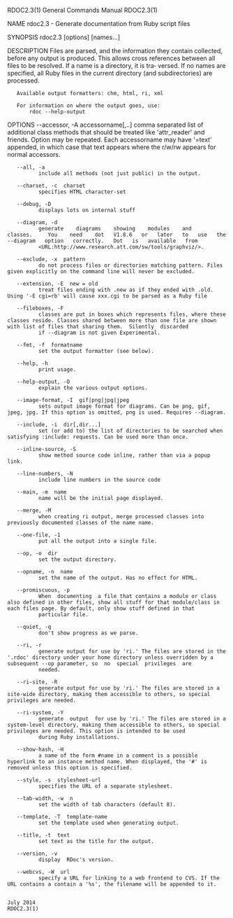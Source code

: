 RDOC2.3(1)                                                                               General Commands Manual                                                                               RDOC2.3(1)

NAME
       rdoc2.3 - Generate documentation from Ruby script files

SYNOPSIS
       rdoc2.3 [options]  [names...]

DESCRIPTION
       Files  are  parsed, and the information they contain collected, before any output is produced. This allows cross references between all files to be resolved. If a name is a directory, it is tra‐
       versed. If no names are specified, all Ruby files in the current directory (and subdirectories) are processed.

       Available output formatters: chm, html, ri, xml

       For information on where the output goes, use:
           rdoc --help-output

OPTIONS
       --accessor, -A  accessorname[,..]
              comma separated list of additional class methods that should be treated like 'attr_reader' and friends. Option may be repeated. Each accessorname may have '=text' appended, in which  case
              that text appears where the r/w/rw appears for normal accessors.

       --all, -a
              include all methods (not just public) in the output.

       --charset, -c  charset
              specifies HTML character-set

       --debug, -D
              displays lots on internal stuff

       --diagram, -d
              generate    diagrams    showing    modules    and    classes.     You    need    dot   V1.8.6   or   later   to   use   the   --diagram   option   correctly.   Dot   is   available   from
              <URL:http://www.research.att.com/sw/tools/graphviz/>.

       --exclude, -x  pattern
              do not process files or directories matching pattern. Files given explicitly on the command line will never be excluded.

       --extension, -E  new = old
              treat files ending with .new as if they ended with .old. Using '-E cgi=rb' will cause xxx.cgi to be parsed as a Ruby file

       --fileboxes, -F
              classes are put in boxes which represents files, where these classes reside. Classes shared between more than one file are shown with list of files that sharing them.  Silently  discarded
              if --diagram is not given Experimental.

       --fmt, -f  formatname
              set the output formatter (see below).

       --help, -h
              print usage.

       --help-output, -O
              explain the various output options.

       --image-format, -I  gif|png|jpg|jpeg
              sets output image format for diagrams. Can be png, gif, jpeg, jpg. If this option is omitted, png is used. Requires --diagram.

       --include, -i  dir[,dir...]
              set (or add to) the list of directories to be searched when satisfying :include: requests. Can be used more than once.

       --inline-source, -S
              show method source code inline, rather than via a popup link.

       --line-numbers, -N
              include line numbers in the source code

       --main, -m  name
              name will be the initial page displayed.

       --merge, -M
              when creating ri output, merge processed classes into previously documented classes of the name name.

       --one-file, -1
              put all the output into a single file.

       --op, -o  dir
              set the output directory.

       --opname, -n  name
              set the name of the output. Has no effect for HTML.

       --promiscuous, -p
              When  documenting  a file that contains a module or class also defined in other files, show all stuff for that module/class in each files page. By default, only show stuff defined in that
              particular file.

       --quiet, -q
              don't show progress as we parse.

       --ri, -r
              generate output for use by 'ri.' The files are stored in the '.rdoc' directory under your home directory unless overridden by a subsequent --op parameter, so  no  special  privileges  are
              needed.

       --ri-site, -R
              generate output for use by 'ri.' The files are stored in a site-wide directory, making them accessible to others, so special privileges are needed.

       --ri-system, -Y
              generate  output  for use by 'ri.' The files are stored in a system-level directory, making them accessible to others, so special privileges are needed. This option is intended to be used
              during Ruby installations.

       --show-hash, -H
              a name of the form #name in a comment is a possible hyperlink to an instance method name. When displayed, the '#' is removed unless this option is specified.

       --style, -s  stylesheet-url
              specifies the URL of a separate stylesheet.

       --tab-width, -w  n
              set the width of tab characters (default 8).

       --template, -T  template-name
              set the template used when generating output.

       --title, -t  text
              set text as the title for the output.

       --version, -v
              display  RDoc's version.

       --webcvs, -W  url
              specify a URL for linking to a web frontend to CVS. If the URL contains a contain a '%s', the filename will be appended to it.

                                                                                                July 2014                                                                                      RDOC2.3(1)
